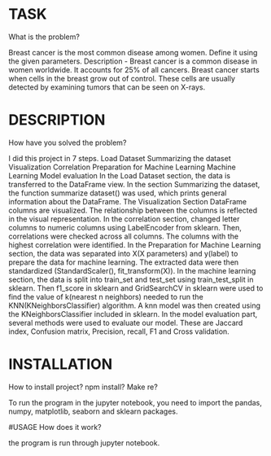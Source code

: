 # TASK
What is the problem?

Breast cancer is the most common disease among women. Define it using the given parameters.
Description - Breast cancer is a common disease in women worldwide. It accounts for 25% of all cancers. Breast cancer starts when cells in the breast grow out of control. These cells are usually detected by examining tumors that can be seen on X-rays.

# DESCRIPTION
How have you solved the problem?

I did this project in 7 steps.
Load Dataset
Summarizing the dataset
Visualization
Correlation
Preparation for Machine Learning
Machine Learning
Model evaluation
In the Load Dataset section, the data is transferred to the DataFrame view.
In the section Summarizing the dataset, the function summarize dataset() was used, which prints general information about the DataFrame.
The Visualization Section DataFrame columns are visualized. The relationship between the columns is reflected in the visual representation.
In the correlation section, changed letter columns to numeric columns using LabelEncoder from sklearn. Then, correlations were checked across all columns. The columns with the highest correlation were identified.
In the Preparation for Machine Learning section, the data was separated into X(X parameters) and y(label) to prepare the data for machine learning. The extracted data were then standardized (StandardScaler(), fit_transform(X)).
In the machine learning section, the data is split into train_set and test_set using train_test_split in sklearn. Then f1_score in sklearn and GridSearchCV in sklearn were used to find the value of k(nearest n neighbors) needed to run the KNN(KNeighborsClassifier) algorithm. A knn model was then created using the KNeighborsClassifier included in sklearn.
In the model evaluation part, several methods were used to evaluate our model. These are Jaccard index, Confusion matrix, Precision, recall, F1 and Cross validation.

# INSTALLATION
How to install project? npm install? Make re?

To run the program in the jupyter notebook, you need to import the pandas, numpy, matplotlib, seaborn and sklearn packages.

#USAGE
How does it work?

the program is run through jupyter notebook.
